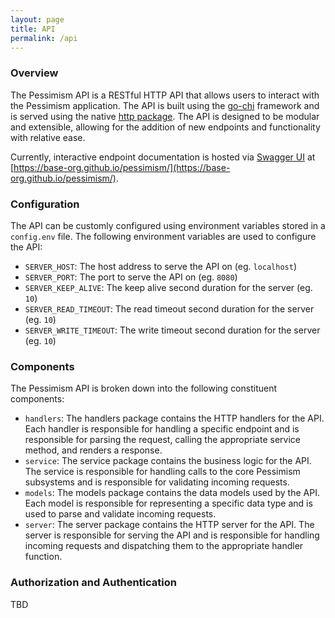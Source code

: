 ```yaml
---
layout: page
title: API
permalink: /api
---
```


### Overview
The Pessimism API is a RESTful HTTP API that allows users to interact with the Pessimism application. The API is built using the [go-chi](https://github.com/go-chi/chi) framework and is served using the native [http package](https://pkg.go.dev/net/http). The API is designed to be modular and extensible, allowing for the addition of new endpoints and functionality with relative ease.

Currently, interactive endpoint documentation is hosted via [Swagger UI](https://swagger.io/tools/swagger-ui/) at [https://base-org.github.io/pessimism/](https://base-org.github.io/pessimism/). 

### Configuration
The API can be customly configured using environment variables stored in a `config.env` file. The following environment variables are used to configure the API:
- `SERVER_HOST`: The host address to serve the API on (eg. `localhost`)
- `SERVER_PORT`: The port to serve the API on (eg. `8080`)
- `SERVER_KEEP_ALIVE`: The keep alive second duration for the server (eg. `10`)
- `SERVER_READ_TIMEOUT`: The read timeout second duration for the server (eg. `10`)
- `SERVER_WRITE_TIMEOUT`: The write timeout second duration for the server (eg. `10`)

### Components
The Pessimism API is broken down into the following constituent components:
* `handlers`: The handlers package contains the HTTP handlers for the API. Each handler is responsible for handling a specific endpoint and is responsible for parsing the request, calling the appropriate service method, and renders a response.
* `service`: The service package contains the business logic for the API. The service is responsible for handling calls to the core Pessimism subsystems and is responsible for validating incoming requests.
* `models`: The models package contains the data models used by the API. Each model is responsible for representing a specific data type and is used to parse and validate incoming requests. 
* `server`: The server package contains the HTTP server for the API. The server is responsible for serving the API and is responsible for handling incoming requests and dispatching them to the appropriate handler function.

### Authorization and Authentication
TBD